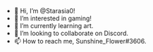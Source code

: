 - 👋 Hi, I’m @Starasia0!
- 👀 I’m interested in gaming!
- 🌱 I’m currently learning art.
- 💞️ I’m looking to collaborate on Discord.
- 📫 How to reach me, Sunshine_Flower#3606.

<!---
Starasia0/Starasia0 is a ✨ special ✨ repository because its `README.md` (this file) appears on your GitHub profile.
You can click the Preview link to take a look at your changes.
--->
